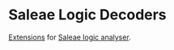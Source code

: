 # Saleae Logic Decoders
[Extensions](https://support.saleae.com/extensions/) for [Saleae logic analyser](https://www.saleae.com/).
